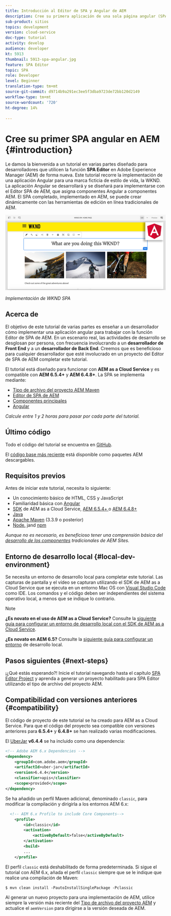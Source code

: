 ```yaml
---
title: Introducción al Editor de SPA y Angular de AEM
description: Cree su primera aplicación de una sola página angular (SPA) que se pueda editar en Adobe Experience Manager, AEM con el SPA WKND. Obtenga información sobre cómo crear una SPA mediante el marco de JS angular con el Editor de SPA de AEM. Este tutorial en varias partes explica la implementación de una aplicación Angular para una marca ficticia de estilo de vida, la WKND. El tutorial cubre la creación de extremo a extremo de la SPA y la integración con AEM.
sub-product: sitios
topics: development
version: cloud-service
doc-type: tutorial
activity: develop
audience: developer
kt: 5913
thumbnail: 5913-spa-angular.jpg
feature: SPA Editor
topic: SPA
role: Developer
level: Beginner
translation-type: tm+mt
source-git-commit: d9714b9a291ec3ee5f3dba9723de72bb120d2149
workflow-type: tm+mt
source-wordcount: '720'
ht-degree: 14%

---
```



# Cree su primer SPA angular en AEM {#introduction}

Le damos la bienvenida a un tutorial en varias partes diseñado para desarrolladores que utilicen la función **SPA Editor** en Adobe Experience Manager (AEM) de forma nueva. Este tutorial recorre la implementación de una aplicación Angular para una marca ficticia de estilo de vida, la WKND. La aplicación Angular se desarrollará y se diseñará para implementarse con el Editor SPA de AEM, que asigna componentes Angular a componentes AEM. El SPA completado, implementado en AEM, se puede crear dinámicamente con las herramientas de edición en línea tradicionales de AEM.

![SPA final implementado](assets/wknd-spa-implementation.png)

*Implementación de WKND SPA*

## Acerca de

El objetivo de este tutorial de varias partes es enseñar a un desarrollador cómo implementar una aplicación angular para trabajar con la función Editor de SPA de AEM. En un escenario real, las actividades de desarrollo se desglosan por persona, con frecuencia involucrando a un **desarrollador de Front End** y a un **desarrollador de Back End**. Creemos que es beneficioso para cualquier desarrollador que esté involucrado en un proyecto del Editor de SPA de AEM completar este tutorial.

El tutorial está diseñado para funcionar con **AEM as a Cloud Service** y es compatible con **AEM 6.5.4+** y **AEM 6.4.8+**. La SPA se implementa mediante:

* [Tipo de archivo del proyecto AEM Maven](https://docs.adobe.com/content/help/es-ES/experience-manager-core-components/using/developing/archetype/overview.html)
* [Editor de SPA de AEM](https://docs.adobe.com/content/help/en/experience-manager-65/developing/headless/spas/spa-walkthrough.html#content-editing-experience-with-spa)
* [Componentes principales](https://docs.adobe.com/content/help/es-ES/experience-manager-core-components/using/introduction.html)
* [Angular](https://angular.io/)

*Calcule entre 1 y 2 horas para pasar por cada parte del tutorial.*

## Último código

Todo el código del tutorial se encuentra en [GitHub](https://github.com/adobe/aem-guides-wknd-spa).

El [código base más reciente](https://github.com/adobe/aem-guides-wknd-spa/releases) está disponible como paquetes AEM descargables.

## Requisitos previos

Antes de iniciar este tutorial, necesita lo siguiente:

* Un conocimiento básico de HTML, CSS y JavaScript
* Familiaridad básica con [Angular](https://angular.io/)
* [SDK](https://docs.adobe.com/content/help/en/experience-manager-learn/cloud-service/local-development-environment-set-up/aem-runtime.html#download-the-aem-as-a-cloud-service-sdk) de AEM as a Cloud Service,  [AEM 6.5.4+ ](https://helpx.adobe.com/experience-manager/aem-releases-updates.html#65) o  [AEM 6.4.8+](https://helpx.adobe.com/experience-manager/aem-releases-updates.html#64)
* [Java](https://downloads.experiencecloud.adobe.com/content/software-distribution/en/general.html)
* [Apache Maven](https://maven.apache.org/) (3.3.9 o posterior)
* [Node.](https://nodejs.org/en/) jand  [npm](https://www.npmjs.com/)

*Aunque no es necesario, es beneficioso tener una comprensión básica del  [desarrollo de los componentes](https://docs.adobe.com/content/help/en/experience-manager-learn/getting-started-wknd-tutorial-develop/overview.html) tradicionales de AEM Sites.*

## Entorno de desarrollo local {#local-dev-environment}

Se necesita un entorno de desarrollo local para completar este tutorial. Las capturas de pantalla y el vídeo se capturan utilizando el SDK de AEM as a Cloud Service que se ejecuta en un entorno Mac OS con [Visual Studio Code](https://code.visualstudio.com/) como IDE. Los comandos y el código deben ser independientes del sistema operativo local, a menos que se indique lo contrario.

>[!NOTE]
>
> **¿Es novato en el uso de AEM as a Cloud Service?** Consulte la [siguiente guía para configurar un entorno de desarrollo local con el SDK de AEM as a Cloud Service](https://docs.adobe.com/content/help/en/experience-manager-learn/cloud-service/local-development-environment-set-up/overview.html).
>
> **¿Es novato en AEM 6.5?** Consulte la  [siguiente guía para configurar un entorno](https://docs.adobe.com/content/help/en/experience-manager-learn/foundation/development/set-up-a-local-aem-development-environment.html) de desarrollo local.

## Pasos siguientes {#next-steps}

¡¿Qué estás esperando?! Inicie el tutorial navegando hasta el capítulo [SPA Editor Project](create-project.md) y aprenda a generar un proyecto habilitado para SPA Editor utilizando el tipo de archivo del proyecto AEM.

## Compatibilidad con versiones anteriores {#compatibility}

El código de proyecto de este tutorial se ha creado para AEM as a Cloud Service. Para que el código del proyecto sea compatible con versiones anteriores para **6.5.4+** y **6.4.8+** se han realizado varias modificaciones.

El [UberJar](https://docs.adobe.com/content/help/en/experience-manager-65/developing/devtools/ht-projects-maven.html#what-is-the-uberjar) **v6.4.4** se ha incluido como una dependencia:

```xml
<!-- Adobe AEM 6.x Dependencies -->
<dependency>
    <groupId>com.adobe.aem</groupId>
    <artifactId>uber-jar</artifactId>
    <version>6.4.4</version>
    <classifier>apis</classifier>
    <scope>provided</scope>
</dependency>
```

Se ha añadido un perfil Maven adicional, denominado `classic`, para modificar la compilación y dirigirla a los entornos AEM 6.x:

```xml
  <!-- AEM 6.x Profile to include Core Components-->
    <profile>
        <id>classic</id>
        <activation>
            <activeByDefault>false</activeByDefault>
        </activation>
        <build>
        ...
    </profile>
```

El perfil `classic` está deshabilitado de forma predeterminada. Si sigue el tutorial con AEM 6.x, añada el perfil `classic` siempre que se le indique que realice una compilación de Maven:

```shell
$ mvn clean install -PautoInstallSinglePackage -Pclassic
```

Al generar un nuevo proyecto para una implementación de AEM, utilice siempre la versión más reciente del [Tipo de archivo del proyecto AEM](https://github.com/adobe/aem-project-archetype) y actualice el `aemVersion` para dirigirse a la versión deseada de AEM.

